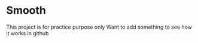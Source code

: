 # Smooth
This project is for practice purpose only
Want to add something to see how it works in github
